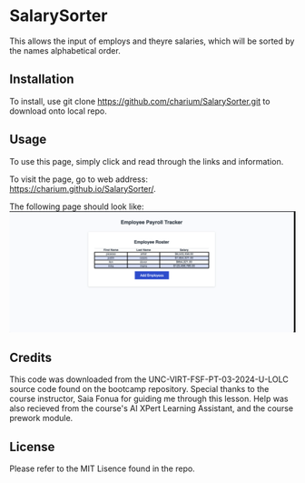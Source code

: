 # SalarySorter
This allows the input of employs and theyre salaries, which will be sorted by the names alphabetical order.  

## Installation

To install, use git clone https://github.com/charium/SalarySorter.git to download onto local repo. 

## Usage

To use this page, simply click and read through the links and information.

To visit the page, go to web address: https://charium.github.io/SalarySorter/. 

The following page should look like: 
![Initial Web Page Deployement Cover Image.](WEB1)

## Credits

This code was downloaded from the UNC-VIRT-FSF-PT-03-2024-U-LOLC source code found on the bootcamp repository. Special thanks to the course instructor, Saia Fonua for guiding me through this lesson. Help was also recieved from the course's AI XPert Learning Assistant, and the course prework module. 

## License

Please refer to the MIT Lisence found in the repo.
